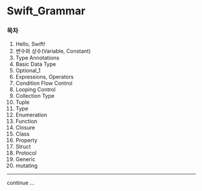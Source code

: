 # Swift_Grammar

### 목차 
1. Hello, Swift!
2. 변수와 상수(Variable, Constant)
3. Type Annotations
4. Basic Data Type
5. Optional_1
6. Expressions, Operators
7. Condition Flow Control
8. Looping Control
9. Collection Type
10. Tuple
11. Type
12. Enumeration
13. Function
14. Closure
15. Class
16. Property
17. Struct
18. Protocol
19. Generic
20. mutating
--- 
continue ...
